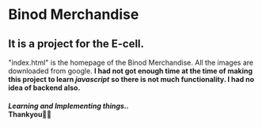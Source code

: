 <h1>Binod Merchandise</h1>
<h2>It is a project for the E-cell.</h2>
<p>"index.html" is the homepage of the Binod Merchandise. All the images are downloaded from google. <strong>I had not got enough time at the time of making this project to learn <em>
javascript</em> so there is not much functionality. I had no idea of backend also. </strong></p>
<h4><em>Learning and Implementing things..</em><br> Thankyou&#128591&#128591<h4>
